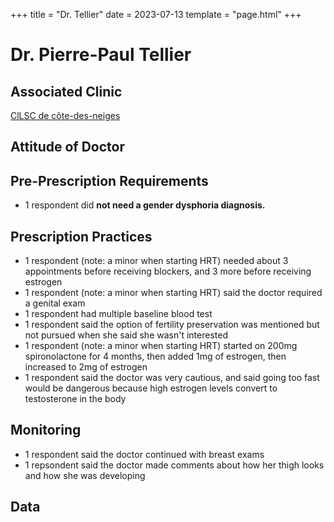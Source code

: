 +++
title = "Dr. Tellier"
date = 2023-07-13
template = "page.html"
+++

# Dr. Pierre-Paul Tellier
## Associated Clinic
[ClLSC de côte-des-neiges](...\clinics\cote-des-neiges)
## Attitude of Doctor
## Pre-Prescription Requirements
* 1 respondent did **not need a gender dysphoria diagnosis.**
## Prescription Practices
* 1 respondent (note: a minor when starting HRT) needed about 3 appointments before receiving blockers, and 3 more before receiving estrogen
* 1 respondent (note: a minor when starting HRT) said the doctor required a genital exam
* 1 respondent had multiple baseline blood test
* 1 respondent said the option of fertility preservation was mentioned but not pursued when she said she wasn't interested
* 1 respondent (note: a minor when starting HRT) started on 200mg spironolactone for 4 months, then added 1mg of estrogen, then increased to 2mg of estrogen
* 1 respondent said the doctor was very cautious, and said going too fast would be dangerous because high estrogen levels convert to testosterone in the body

## Monitoring
* 1 respondent said the doctor continued with breast exams
* 1 repsondent said the doctor made comments about how her thigh looks and how she was developing 

## Data
